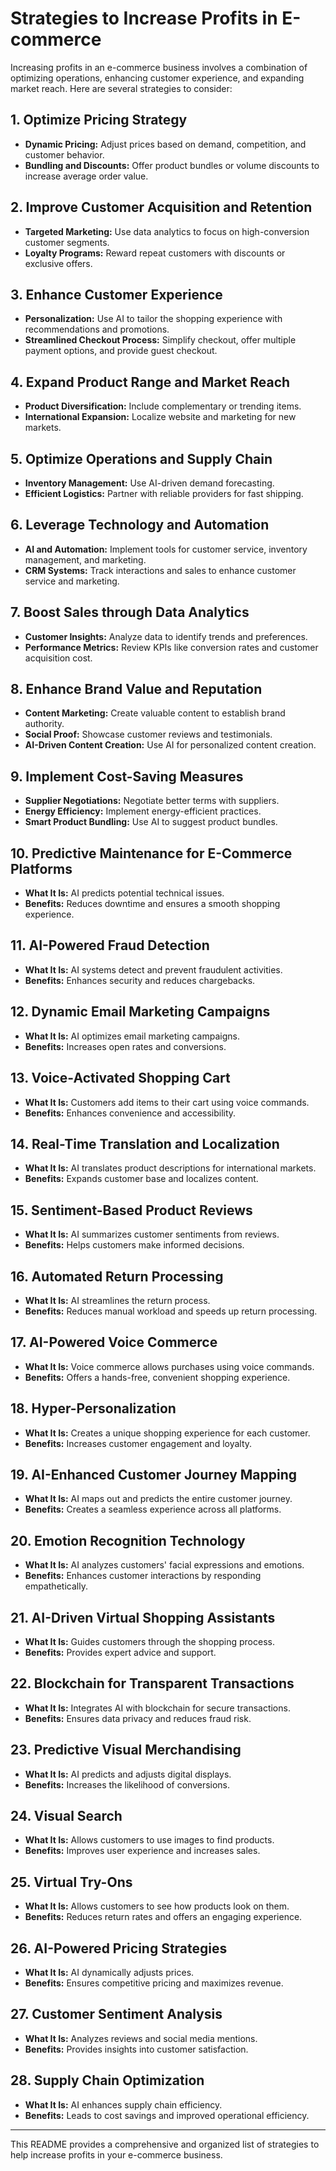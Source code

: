 # Strategies to Increase Profits in E-commerce

Increasing profits in an e-commerce business involves a combination of optimizing operations, enhancing customer experience, and expanding market reach. Here are several strategies to consider:

## 1. Optimize Pricing Strategy
- **Dynamic Pricing:** Adjust prices based on demand, competition, and customer behavior.
- **Bundling and Discounts:** Offer product bundles or volume discounts to increase average order value.

## 2. Improve Customer Acquisition and Retention
- **Targeted Marketing:** Use data analytics to focus on high-conversion customer segments.
- **Loyalty Programs:** Reward repeat customers with discounts or exclusive offers.

## 3. Enhance Customer Experience
- **Personalization:** Use AI to tailor the shopping experience with recommendations and promotions.
- **Streamlined Checkout Process:** Simplify checkout, offer multiple payment options, and provide guest checkout.

## 4. Expand Product Range and Market Reach
- **Product Diversification:** Include complementary or trending items.
- **International Expansion:** Localize website and marketing for new markets.

## 5. Optimize Operations and Supply Chain
- **Inventory Management:** Use AI-driven demand forecasting.
- **Efficient Logistics:** Partner with reliable providers for fast shipping.

## 6. Leverage Technology and Automation
- **AI and Automation:** Implement tools for customer service, inventory management, and marketing.
- **CRM Systems:** Track interactions and sales to enhance customer service and marketing.

## 7. Boost Sales through Data Analytics
- **Customer Insights:** Analyze data to identify trends and preferences.
- **Performance Metrics:** Review KPIs like conversion rates and customer acquisition cost.

## 8. Enhance Brand Value and Reputation
- **Content Marketing:** Create valuable content to establish brand authority.
- **Social Proof:** Showcase customer reviews and testimonials.
- **AI-Driven Content Creation:** Use AI for personalized content creation.

## 9. Implement Cost-Saving Measures
- **Supplier Negotiations:** Negotiate better terms with suppliers.
- **Energy Efficiency:** Implement energy-efficient practices.
- **Smart Product Bundling:** Use AI to suggest product bundles.

## 10. Predictive Maintenance for E-Commerce Platforms
- **What It Is:** AI predicts potential technical issues.
- **Benefits:** Reduces downtime and ensures a smooth shopping experience.

## 11. AI-Powered Fraud Detection
- **What It Is:** AI systems detect and prevent fraudulent activities.
- **Benefits:** Enhances security and reduces chargebacks.

## 12. Dynamic Email Marketing Campaigns
- **What It Is:** AI optimizes email marketing campaigns.
- **Benefits:** Increases open rates and conversions.

## 13. Voice-Activated Shopping Cart
- **What It Is:** Customers add items to their cart using voice commands.
- **Benefits:** Enhances convenience and accessibility.

## 14. Real-Time Translation and Localization
- **What It Is:** AI translates product descriptions for international markets.
- **Benefits:** Expands customer base and localizes content.

## 15. Sentiment-Based Product Reviews
- **What It Is:** AI summarizes customer sentiments from reviews.
- **Benefits:** Helps customers make informed decisions.

## 16. Automated Return Processing
- **What It Is:** AI streamlines the return process.
- **Benefits:** Reduces manual workload and speeds up return processing.

## 17. AI-Powered Voice Commerce
- **What It Is:** Voice commerce allows purchases using voice commands.
- **Benefits:** Offers a hands-free, convenient shopping experience.

## 18. Hyper-Personalization
- **What It Is:** Creates a unique shopping experience for each customer.
- **Benefits:** Increases customer engagement and loyalty.

## 19. AI-Enhanced Customer Journey Mapping
- **What It Is:** AI maps out and predicts the entire customer journey.
- **Benefits:** Creates a seamless experience across all platforms.

## 20. Emotion Recognition Technology
- **What It Is:** AI analyzes customers' facial expressions and emotions.
- **Benefits:** Enhances customer interactions by responding empathetically.

## 21. AI-Driven Virtual Shopping Assistants
- **What It Is:** Guides customers through the shopping process.
- **Benefits:** Provides expert advice and support.

## 22. Blockchain for Transparent Transactions
- **What It Is:** Integrates AI with blockchain for secure transactions.
- **Benefits:** Ensures data privacy and reduces fraud risk.

## 23. Predictive Visual Merchandising
- **What It Is:** AI predicts and adjusts digital displays.
- **Benefits:** Increases the likelihood of conversions.

## 24. Visual Search
- **What It Is:** Allows customers to use images to find products.
- **Benefits:** Improves user experience and increases sales.

## 25. Virtual Try-Ons
- **What It Is:** Allows customers to see how products look on them.
- **Benefits:** Reduces return rates and offers an engaging experience.

## 26. AI-Powered Pricing Strategies
- **What It Is:** AI dynamically adjusts prices.
- **Benefits:** Ensures competitive pricing and maximizes revenue.

## 27. Customer Sentiment Analysis
- **What It Is:** Analyzes reviews and social media mentions.
- **Benefits:** Provides insights into customer satisfaction.

## 28. Supply Chain Optimization
- **What It Is:** AI enhances supply chain efficiency.
- **Benefits:** Leads to cost savings and improved operational efficiency.

---

This README provides a comprehensive and organized list of strategies to help increase profits in your e-commerce business.
